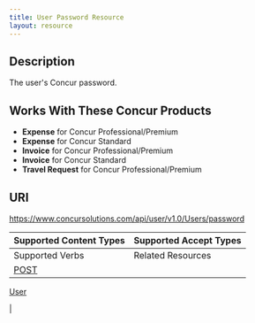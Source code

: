 ```yaml
---
title: User Password Resource 
layout: resource
---
```



##  **Description** 

The user's Concur password.

## **Works With These Concur Products**

* **Expense** for Concur Professional/Premium
* **Expense** for Concur Standard
* **Invoice** for Concur Professional/Premium
* **Invoice** for Concur Standard
* **Travel Request** for Concur Professional/Premium

## **URI**

https://www.concursolutions.com/api/user/v1.0/Users/password 



| Supported Content Types | Supported Accept Types |
| ----------------------- | ---------------------- |
| Supported Verbs         | Related Resources      |
| [POST][1]               |

[User][2]

 |

  


[1]: https://developer.concur.com/users/user-password-resource/user-password-resource-post
[2]: https://developer.concur.com/users/users-resource
